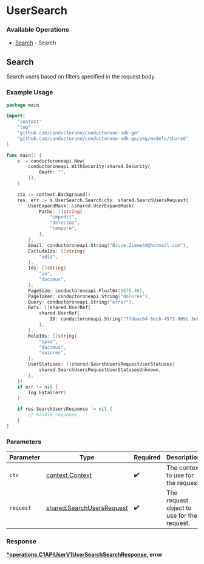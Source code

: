 # UserSearch

### Available Operations

* [Search](#search) - Search

## Search

Search users based on filters specified in the request body.

### Example Usage

```go
package main

import(
	"context"
	"log"
	"github.com/conductorone/conductorone-sdk-go"
	"github.com/conductorone/conductorone-sdk-go/pkg/models/shared"
)

func main() {
    s := conductoroneapi.New(
        conductoroneapi.WithSecurity(shared.Security{
            Oauth: "",
        }),
    )

    ctx := context.Background()
    res, err := s.UserSearch.Search(ctx, shared.SearchUsersRequest{
        UserExpandMask: &shared.UserExpandMask{
            Paths: []string{
                "impedit",
                "delectus",
                "tempore",
            },
        },
        Email: conductoroneapi.String("Bruce.Zieme44@hotmail.com"),
        ExcludeIds: []string{
            "odio",
        },
        Ids: []string{
            "in",
            "ducimus",
        },
        PageSize: conductoroneapi.Float64(5678.46),
        PageToken: conductoroneapi.String("dolores"),
        Query: conductoroneapi.String("error"),
        Refs: []shared.UserRef{
            shared.UserRef{
                ID: conductoroneapi.String("77deac64-6ecb-4573-809e-3eb1e5a2b12e"),
            },
        },
        RoleIds: []string{
            "ipsa",
            "ducimus",
            "maiores",
        },
        UserStatuses: []shared.SearchUsersRequestUserStatuses{
            shared.SearchUsersRequestUserStatusesUnknown,
        },
    })
    if err != nil {
        log.Fatal(err)
    }

    if res.SearchUsersResponse != nil {
        // handle response
    }
}
```

### Parameters

| Parameter                                                              | Type                                                                   | Required                                                               | Description                                                            |
| ---------------------------------------------------------------------- | ---------------------------------------------------------------------- | ---------------------------------------------------------------------- | ---------------------------------------------------------------------- |
| `ctx`                                                                  | [context.Context](https://pkg.go.dev/context#Context)                  | :heavy_check_mark:                                                     | The context to use for the request.                                    |
| `request`                                                              | [shared.SearchUsersRequest](../../models/shared/searchusersrequest.md) | :heavy_check_mark:                                                     | The request object to use for the request.                             |


### Response

**[*operations.C1APIUserV1UserSearchSearchResponse](../../models/operations/c1apiuserv1usersearchsearchresponse.md), error**

